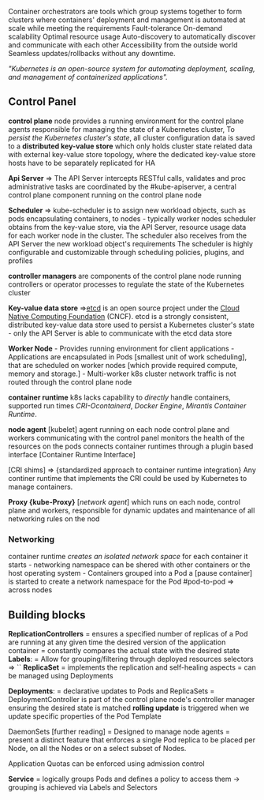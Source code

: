 Container orchestrators are tools which group systems together to form clusters where containers' deployment and management is automated at scale while meeting the requirements
	Fault-tolerance
    On-demand scalability
    Optimal resource usage
    Auto-discovery to automatically discover and communicate with each other
    Accessibility from the outside world
    Seamless updates/rollbacks without any downtime.

_"Kubernetes is an open-source system for automating deployment, scaling, and management of containerized applications"._

## Control Panel
__control plane__ node provides a running environment for the control plane agents responsible for managing the state of a Kubernetes cluster,
To *persist the Kubernetes cluster's state*, all cluster configuration data is saved to a **distributed key-value store** which only holds cluster state related data
with external key-value store topology, where the dedicated key-value store hosts have to be separately replicated for HA

__Api Server__ =>  The API Server intercepts RESTful calls, validates and proc
administrative tasks are coordinated by the #kube-apiserver, a central control plane component running on the control plane node

__Scheduler__ => kube-scheduler is to assign new workload objects, such as pods encapsulating containers, to nodes - typically worker nodes
scheduler obtains from the key-value store, via the API Server, resource usage data for each worker node in the cluster. The scheduler also receives from the API Server the new workload object's requirements
	The scheduler is highly configurable and customizable through scheduling policies, plugins, and profiles
	
__controller managers__ are components of the control plane node running controllers or operator processes to regulate the state of the Kubernetes cluster

__Key-value data store__ =>[etcd](https://etcd.io) is an open source project under the [Cloud Native Computing Foundation](https://www.cncf.io) (CNCF). etcd is a strongly consistent, distributed key-value data store used to persist a Kubernetes cluster's state
	- only the API Server is able to communicate with the etcd data store

__Worker Node__
	- Provides running environment for client applications
	- Applications are encapsulated in Pods [smallest unit of work scheduling], that are scheduled on worker nodes [which provide required compute, memory and storage.]
	- Multi-worker k8s cluster network traffic is not routed through the control plane node

__container runtime__
	 k8s lacks capability to *directly* handle containers, supported run times _CRI-Ocontainerd_, _Docker Engine_,  _Mirantis Container Runtime_.

__node agent__ [kubelet]
	agent running on each node control plane and workers communicating with the control panel
	monitors the health of the resources on the pods
	connects container runtimes through a plugin based interface [Container Runtime Interface]

[CRI shims] => {standardized approach to container runtime integration}
	Any continer runtime that implements the CRI could be used by Kubernetes to manage containers.

**Proxy {kube-Proxy}**
	[*network agent*] which runs on each node, control plane and workers, responsible for dynamic updates and maintenance of all networking rules on the nod

### Networking
container runtime _creates an isolated network space_ for each container it starts
	- networking namespace can be shered with other containers or the host operating system
	- Containers grouped into a Pod a [pause container] is started to create a network namespace for the Pod
#pod-to-pod => across nodes




## Building blocks

__ReplicationControllers__ 
	= ensures a specified number of replicas of a Pod are running at any given time the desired version of the application container
	= constantly compares the actual state with the desired state
__Labels__:
	= Allow for grouping/filtering through deployed resources
		selectors => ``
__ReplicaSet__
	= implements the replication and self-healing aspects 
	= can be managed using Deployments

__Deployments__:
	= declarative updates to Pods and ReplicaSets
	= DeploymentController is part of the control plane node's controller manager ensuring the desired state is matched
	**rolling update** is triggered when we update specific properties of the Pod Template

DaemonSets [further reading]
	= Designed to manage node agents
	=  present a distinct feature that enforces a single Pod replica to be placed per Node, on all the Nodes or on a select subset of Nodes.

Application Quotas can be enforced using admission control

__Service__ 
= logically groups Pods and defines a policy to access them
-> grouping is achieved via Labels and Selectors